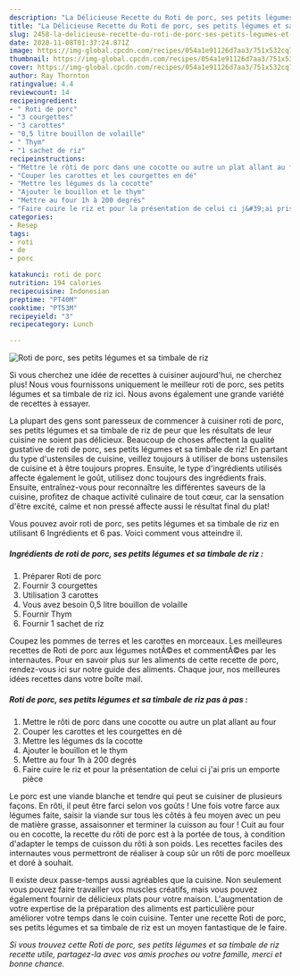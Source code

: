 ```yaml
---
description: "La Délicieuse Recette du Roti de porc, ses petits légumes et sa timbale de riz"
title: "La Délicieuse Recette du Roti de porc, ses petits légumes et sa timbale de riz"
slug: 2458-la-delicieuse-recette-du-roti-de-porc-ses-petits-legumes-et-sa-timbale-de-riz
date: 2020-11-08T01:37:24.871Z
image: https://img-global.cpcdn.com/recipes/054a1e91126d7aa3/751x532cq70/roti-de-porc-ses-petits-legumes-et-sa-timbale-de-riz-photo-principale-de-la-recette.jpg
thumbnail: https://img-global.cpcdn.com/recipes/054a1e91126d7aa3/751x532cq70/roti-de-porc-ses-petits-legumes-et-sa-timbale-de-riz-photo-principale-de-la-recette.jpg
cover: https://img-global.cpcdn.com/recipes/054a1e91126d7aa3/751x532cq70/roti-de-porc-ses-petits-legumes-et-sa-timbale-de-riz-photo-principale-de-la-recette.jpg
author: Ray Thornton
ratingvalue: 4.4
reviewcount: 14
recipeingredient:
- " Roti de porc"
- "3 courgettes"
- "3 carottes"
- "0,5 litre bouillon de volaille"
- " Thym"
- "1 sachet de riz"
recipeinstructions:
- "Mettre le rôti de porc dans une cocotte ou autre un plat allant au four"
- "Couper les carottes et les courgettes en dé"
- "Mettre les légumes ds la cocotte"
- "Ajouter le bouillon et le thym"
- "Mettre au four 1h à 200 degrés"
- "Faire cuire le riz et pour la présentation de celui ci j&#39;ai pris un emporte pièce"
categories:
- Resep
tags:
- roti
- de
- porc

katakunci: roti de porc 
nutrition: 194 calories
recipecuisine: Indonesian
preptime: "PT40M"
cooktime: "PT53M"
recipeyield: "3"
recipecategory: Lunch

---
```



![Roti de porc, ses petits légumes et sa timbale de riz](https://img-global.cpcdn.com/recipes/054a1e91126d7aa3/751x532cq70/roti-de-porc-ses-petits-legumes-et-sa-timbale-de-riz-photo-principale-de-la-recette.jpg)

Si vous cherchez une idée de recettes à cuisiner aujourd'hui, ne cherchez plus! Nous vous fournissons uniquement le meilleur roti de porc, ses petits légumes et sa timbale de riz ici. Nous avons également une grande variété de recettes à essayer.

La plupart des gens sont paresseux de commencer à cuisiner roti de porc, ses petits légumes et sa timbale de riz de peur que les résultats de leur cuisine ne soient pas délicieux. Beaucoup de choses affectent la qualité gustative de roti de porc, ses petits légumes et sa timbale de riz! En partant du type d'ustensiles de cuisine, veillez toujours à utiliser de bons ustensiles de cuisine et à être toujours propres. Ensuite, le type d'ingrédients utilisés affecte également le goût, utilisez donc toujours des ingrédients frais. Ensuite, entraînez-vous pour reconnaître les différentes saveurs de la cuisine, profitez de chaque activité culinaire de tout cœur, car la sensation d'être excité, calme et non pressé affecte aussi le résultat final du plat!

<!--inarticleads1-->

Vous pouvez avoir roti de porc, ses petits légumes et sa timbale de riz en utilisant 6 Ingrédients et 6 pas. Voici comment vous atteindre il.

##### Ingrédients de roti de porc, ses petits légumes et sa timbale de riz :

1. Préparer  Roti de porc
1. Fournir 3 courgettes
1. Utilisation 3 carottes
1. Vous avez besoin 0,5 litre bouillon de volaille
1. Fournir  Thym
1. Fournir 1 sachet de riz


Coupez les pommes de terres et les carottes en morceaux. Les meilleures recettes de Roti de porc aux légumes notÃ©es et commentÃ©es par les internautes. Pour en savoir plus sur les aliments de cette recette de porc, rendez-vous ici sur notre guide des aliments. Chaque jour, nos meilleures idées recettes dans votre boîte mail. 

<!--inarticleads2-->

##### Roti de porc, ses petits légumes et sa timbale de riz pas à pas :

1. Mettre le rôti de porc dans une cocotte ou autre un plat allant au four
1. Couper les carottes et les courgettes en dé
1. Mettre les légumes ds la cocotte
1. Ajouter le bouillon et le thym
1. Mettre au four 1h à 200 degrés
1. Faire cuire le riz et pour la présentation de celui ci j&#39;ai pris un emporte pièce


Le porc est une viande blanche et tendre qui peut se cuisiner de plusieurs façons. En rôti, il peut être farci selon vos goûts ! Une fois votre farce aux légumes faite, saisir la viande sur tous les côtés à feu moyen avec un peu de matière grasse, assaisonner et terminer la cuisson au four ! Cuit au four ou en cocotte, la recette du rôti de porc est à la portée de tous, à condition d&#39;adapter le temps de cuisson du rôti à son poids. Les recettes faciles des internautes vous permettront de réaliser à coup sûr un rôti de porc moelleux et doré à souhait. 

<!--inarticleads1-->

<p>
Il existe deux passe-temps aussi agréables que la cuisine. Non seulement vous pouvez faire travailler vos muscles créatifs, mais vous pouvez également fournir de délicieux plats pour votre maison. L'augmentation de votre expertise de la préparation des aliments est particulière pour améliorer votre temps dans le coin cuisine. Tenter une recette Roti de porc, ses petits légumes et sa timbale de riz est un moyen fantastique de le faire.
</p>

<p>
<i>Si vous trouvez cette Roti de porc, ses petits légumes et sa timbale de riz recette utile, partagez-la avec vos amis proches ou votre famille, merci et bonne chance.</i>
</p>
